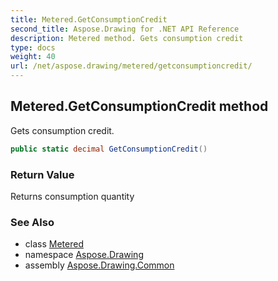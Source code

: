 ```yaml
---
title: Metered.GetConsumptionCredit
second_title: Aspose.Drawing for .NET API Reference
description: Metered method. Gets consumption credit
type: docs
weight: 40
url: /net/aspose.drawing/metered/getconsumptioncredit/
---
```

## Metered.GetConsumptionCredit method

Gets consumption credit.

```csharp
public static decimal GetConsumptionCredit()
```

### Return Value

Returns consumption quantity

### See Also

* class [Metered](../)
* namespace [Aspose.Drawing](../../metered/)
* assembly [Aspose.Drawing.Common](../../../)


